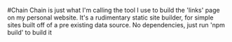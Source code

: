 #Chain
Chain is just what I'm calling the tool I use to build the 'links' page on my personal website.
It's a rudimentary static site builder, for simple sites built off of a pre existing data source.
No dependencies, just run 'npm build' to build it
